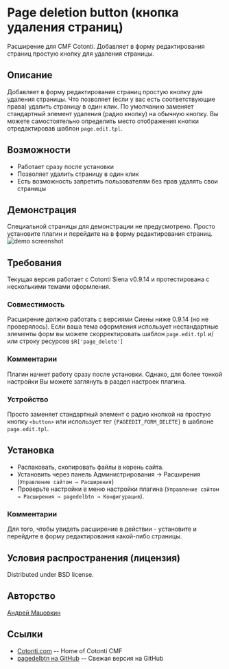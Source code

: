 Page deletion button (кнопка удаления страниц)
==============================================

Расширение для CMF Cotonti. Добавляет в форму редактирования страниц простую кнопку для удаления страницы.


Описание
--------

Добавляет в форму редактирования страниц простую кнопку для удаления страницы. Что позволяет 
(если у вас есть соответствующие права) удалить страницу в один клик.
По умолчанию заменяет стандартный элемент удаления (радио кнопку) на обычную кнопку.
Вы можете самостоятельно определить место отображения кнопки отредактировав шаблон `page.edit.tpl`.

Возможности
-----------

* Работает сразу после установки
* Позволяет удалить страницу в один клик
* Есть возможность запретить пользователям без прав удалять свои страницы

Демонстрация
------------

Специальной страницы для демонстрации не предусмотрено. 
Просто установите плагин и перейдите на в форму редактирования страниц.
![demo screenshot](http://macik.github.io/cot-pagedelbtn/images/demoscreen.png)


Требования
----------

Текущая версия работает c Cotonti Siena v0.9.14 и протестирована с несколькими темами оформления.


### Совместимость

Расширение должно работать с версиями Сиены ниже 0.9.14 (но не проверялось).
Если ваша тема оформления использует нестандартные элементы форм вы можете 
скорректировать шаблон `page.edit.tpl` и/или строку ресурсов `$R['page_delete']`

### Комментарии

Плагин начнет работу сразу после установки. Однако, для более тонкой настройки Вы
можете заглянуть в раздел настроек плагина.


### Устройство

Просто заменяет стандартный элемент с радио кнопкой на простую кнопку `<button>`
или использует тег `{PAGEEDIT_FORM_DELETE}` в шаблоне `page.edit.tpl`.


Установка
---------

* Распаковать, скопировать файлы в корень сайта.
* Установить через панель Администрирования → Расширения (`Управление сайтом → Расширения`)
* Проверьте настройки в меню настройки плагина (`Управление сайтом → Расширения → pagedelbtn → Конфигурация`).

### Комментарии

Для того, чтобы увидеть расширение в действии - установите и перейдите в форму редактирования какой-либо страницы.

Условия распространения (лицензия)
----------------------------------

Distributed under BSD license.


Авторство
---------

[Андрей Мацовкин](https://github.com/macik/)


Ссылки
------

* [Cotonti.com](http://Cotonti.com/) -- Home of Cotonti CMF
* [pagedelbtn на GitHub](https://github.com/macik/cot-pagedelbtn) -- Свежая версия на GitHub